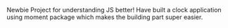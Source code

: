 Newbie Project for understanding JS better!
Have built a clock application using moment package which makes the building part super easier.
